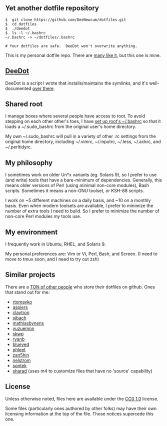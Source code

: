 ## Yet another dotfile repository ##

    $  git clone https://github.com/DeeNewcum/dotfiles.git
    $  cd dotfiles
    $  ./deedot
    $  ls -l ~/.bashrc
    ~/.bashrc -> ~/dotfiles/.bashrc

    # Your dotfiles are safe.  DeeDot won't overwrite anything.

This is my personal dotfile repo.  There are [many like it](https://github.com/search?utf8=%E2%9C%93&q=dotfiles&repo=&langOverride=&start_value=1&type=Repositories&language=), but this one is mine.

## [DeeDot](https://github.com/DeeNewcum/deedot) ##

DeeDot is a script I wrote that installs/maintains the symlinks, and it's well-documented [over there](https://github.com/DeeNewcum/deedot).

## Shared root ##

I manage boxes where several people have access to root.  To avoid stepping on each other other's toes, I have [set up root's ~/.bashrc](https://github.com/DeeNewcum/dotfiles/blob/master/.sudo_bashrc#L3-5) so that it loads a ~/.sudo_bashrc from the original user's home directory. 

My own ~/.sudo_bashrc will pull in a variety of other .rc settings from the original home directory, including ~/.vimrc, ~/.inputrc, ~/.less, ~/.ackrc, and ~/.perltidyrc.

## My philosophy ##

I sometimes work on older Un*x variants (eg. Solaris 9), so I prefer to use (and write) tools that have a bare-minimum of dependencies.  Generally, this means older versions of Perl (using minimal non-core modules), Bash scripts.  Sometimes it means a non-GNU toolset, or KSH-88 scripts.

I work on ~5 different machines on a daily basis, and ~10 on a monthly basis.  Even when modern toolsets are available, I prefer to minimize the number of extra tools I need to build.  So I prefer to minimize the number of non-core Perl modules my tools use.

## My environment ##

I frequently work in Ubuntu, RHEL, and Solaris 9.

My personal preferences are: Vim or Vi, Perl, Bash, and Screen.  (I need to move to tmux soon, and I need to try out zsh)

## Similar projects ##

There are a [TON of other people](https://github.com/search?utf8=%E2%9C%93&q=dotfiles&repo=&langOverride=&start_value=1&type=Repositories&language=) who store their dotfiles on github.  Ones that stand out for me:

* [rtomayko](https://github.com/rtomayko/dotfiles)
* [aspiers](https://github.com/aspiers/shell-env)
* [claytron](https://github.com/claytron/dotfiles)
* [sjbach](https://github.com/sjbach/env)
* [mathiasbynens](https://github.com/mathiasbynens/dotfiles/)
* [yuzuemon](https://github.com/yuzuemon/dotfiles)
* [skwp](https://github.com/skwp/dotfiles)
* [ryanb](https://github.com/ryanb/dotfiles)
* [blueyed](https://github.com/blueyed/dotfiles)
* [phleet](https://github.com/phleet/dotfiles)
* [zan5hin](https://github.com/zan5hin/dotfiles)
* [nelstrom](https://github.com/nelstrom/dotfiles)
* [sontek](https://github.com/sontek/dotfiles)
* [sharad](https://github.com/sharad/rc) (uses m4 to customize files that have no 'source' capability)

## License ##

Unless otherwise noted, files here are available under the [CC0 1.0](http://creativecommons.org/publicdomain/zero/1.0/) license.

Some files (particularly ones authored by other folks) may have their own licensing information at the top of the file.  Those notices supercede this one.
